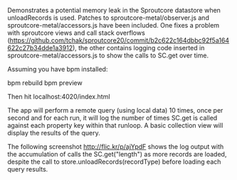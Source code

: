 Demonstrates a potential memory leak in the Sproutcore datastore when unloadRecords is used.  Patches to sproutcore-metal/observer.js and sproutcore-metal/accessors.js have been included. One fixes a problem with sproutcore views and call stack overflows (https://github.com/tchak/sproutcore20/commit/b2c622c164dbbc92f5a164622c27b34dde1a3912), the other contains logging code inserted in sproutcore-metal/accessors.js to show the calls to SC.get over time.

Assuming you have bpm installed:

bpm rebuild
bpm preview

Then hit localhost:4020/index.html

The app will perform a remote query (using local data) 10 times, once per second and for each run, it will log the number of times SC.get is called against each property key within that runloop. A basic collection view will display the results of the query.

The following screenshot http://flic.kr/p/ajYpdF shows the log output with the accumulation of calls the SC.get("length") as more records are loaded, despite the call to store.unloadRecords(recordType) before loading each query results.




